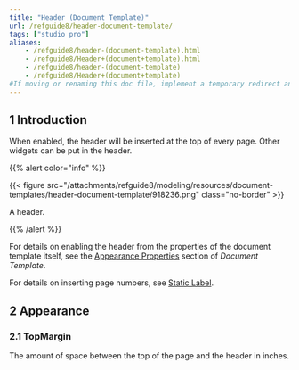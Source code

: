 ```yaml
---
title: "Header (Document Template)"
url: /refguide8/header-document-template/
tags: ["studio pro"]
aliases:
    - /refguide8/header-(document-template).html
    - /refguide8/Header+(document+template).html
    - /refguide8/header-(document-template)
    - /refguide8/Header+(document+template)
#If moving or renaming this doc file, implement a temporary redirect and let the respective team know they should update the URL in the product. See Mapping to Products for more details.
---
```


## 1 Introduction

When enabled, the header will be inserted at the top of every page. Other widgets can be put in the header.

{{% alert color="info" %}}

{{< figure src="/attachments/refguide8/modeling/resources/document-templates/header-document-template/918236.png" class="no-border" >}}

A header.

{{% /alert %}}

For details on enabling the header from the properties of the document template itself, see the [Appearance Properties](/refguide8/document-template/#appearance-properties) section of *Document Template*.

For details on inserting page numbers, see [Static Label](/refguide8/static-label-document-template/).

## 2 Appearance

### 2.1 TopMargin

The amount of space between the top of the page and the header in inches.
